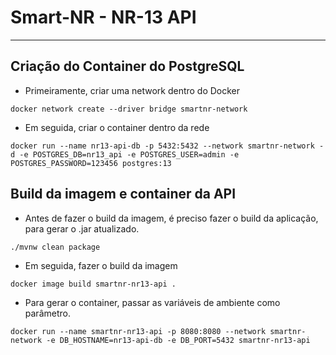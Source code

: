 # Smart-NR - NR-13 API


***

## Criação do Container do PostgreSQL

* Primeiramente, criar uma network dentro do Docker

```docker network create --driver bridge smartnr-network```

* Em seguida, criar o container dentro da rede

```docker run --name nr13-api-db -p 5432:5432 --network smartnr-network -d -e POSTGRES_DB=nr13_api -e POSTGRES_USER=admin -e POSTGRES_PASSWORD=123456 postgres:13```

## Build da imagem e container da API

* Antes de fazer o build da imagem, é preciso fazer o build da aplicação, para gerar o .jar atualizado.

```./mvnw clean package```

* Em seguida, fazer o build da imagem

```docker image build smartnr-nr13-api .```

* Para gerar o container, passar as variáveis de ambiente como parâmetro.

```docker run --name smartnr-nr13-api -p 8080:8080 --network smartnr-network -e DB_HOSTNAME=nr13-api-db -e DB_PORT=5432 smartnr-nr13-api```
